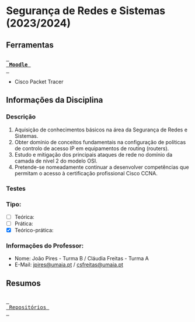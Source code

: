 # Segurança de Redes e Sistemas (2023/2024)
## Ferramentas
[<kbd> <br> **Moodle** <br> </kbd>](https://moodle.maieutica.pt/course/view.php?id=17062)
- Cisco Packet Tracer
## Informações da Disciplina
### Descrição 
1. Aquisição de conhecimentos básicos na área da Segurança de Redes e Sistemas.
2. Obter domínio de conceitos fundamentais na configuração de políticas de controlo de acesso IP em equipamentos de routing (routers).
3. Estudo e mitigação dos principais ataques de rede no domínio da camada de nível 2 do modelo OSI.
4. Pretende-se nomeadamente continuar a desenvolver competências que permitam o acesso à certificação profissional Cisco CCNA.

### Testes
### Tipo: 
- [ ] Teórica: 
- [ ] Prática: 
- [x] Teórico-prática: 
### Informações do Professor:
- Nome: João Pires - Turma B / Cláudia Freitas - Turma A
- E-Mail: jpires@umaia.pt / csfreitas@umaia.pt
## Resumos

## 
[<kbd> <br> Repositórios <br> </kbd>](https://github.com/orgs/FaculdadeLicenciatura/repositories)
